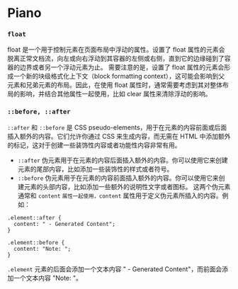 # Piano

### `float`
float 是一个用于控制元素在页面布局中浮动的属性。设置了 float 属性的元素会脱离正常文档流，向左或向右浮动到其容器的左侧或右侧，直到它的边缘碰到了容器的边界或者另一个浮动元素为止。
需要注意的是，设置了 float 属性的元素会形成一个新的块级格式化上下文（block formatting context），这可能会影响到父元素和兄弟元素的布局。因此，在使用 float 属性时，通常需要考虑到其对整体布局的影响，并结合其他属性一起使用，比如 clear 属性来清除浮动的影响。

### `::before, ::after`
`::after` 和 `::before` 是 CSS pseudo-elements，用于在元素的内容前面或后面插入额外的内容。它们允许你通过 CSS 来生成内容，而无需在 HTML 中添加额外的标记，这对于创建一些装饰性内容或者功能性内容非常有用。

- `::after` 伪元素用于在元素的内容后面插入额外的内容。你可以使用它来创建元素的尾部内容，比如添加一些装饰性的样式或者符号。
- `::before` 伪元素用于在元素的内容前面插入额外的内容。你可以使用它来创建元素的头部内容，比如添加一些额外的说明性文字或者图标。
这两个伪元素通常和 `content` `属性一起使用，content` 属性用于定义伪元素所插入的内容。例如：
```
.element::after {
  content: " - Generated Content";
}

.element::before {
  content: "Note: ";
}
```
`.element` 元素的后面会添加一个文本内容 " - Generated Content"，而前面会添加一个文本内容 "Note: "。